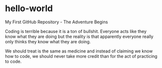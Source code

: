 # hello-world
My First GitHub Repository - The Adventure Begins

Coding is terrible because it is a ton of bullshit. Everyone acts like they know what they are doing but the reality is that apparently everyone really only thinks they know what they are doing. 

We should treat is the same as medicine and instead of claiming we know how to code, we should never take more credit than for the act of practicing to code. 
